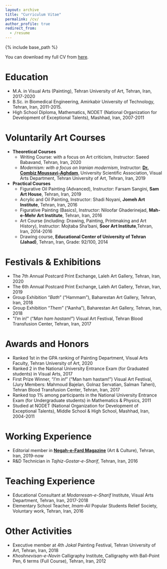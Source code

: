 ```yaml
---
layout: archive
title: "Curriculum Vitae"
permalink: /cv/
author_profile: true
redirect_from:
  - /resume
---
```


{% include base_path %}

You can download my full CV from [here](http://azadehbagheri72.github.io/files/cv-azadehbagheri.pdf).


Education
======
* M.A. in Visual Arts (Painting), Tehran University of Art, Tehran, Iran, 2017-2020
* B.Sc. in Biomedical Engineering, Amirkabir University of Technology, Tehran, Iran, 2011-2015.
* High School Diploma, Mathematics, NODET (National Organization for Development of Exceptional Talents), Mashhad, Iran, 2007-2011

Voluntarily Art Courses
======
* **Theoretical Courses**
  * Writing Course: with a focus on Art criticism, Instructor: Saeed Babavand, Tehran, Iran, 2020
  * _Modernism: with a focus on Iranian modernism_, Instructor: [**Dr. Combiz Moussavi-Aghdam**](https://www.art-histories.de/fellows/vita.html?tx_epxbase_epxbase\%5Bfellow\%5D=395&cHash=1d778a92320ec76303b27e0bb75527fc), University Scientific Association, Visual Arts Department, Tehran University of Art, Tehran, Iran, 2019
* **Practical Courses**
  * Figurative Oil Painting (Advanced), Instructor: Farsam Sangini, **Sam Art House**, Tehran, Iran, 2019
  * Acrylic and Oil Painting, Instructor: Shadi Noyani, **Jomeh Art Institute**, Tehran, Iran, 2016
  * Figurative Painting (Basics), Instructor: Niloofar Ghaderinejad, **Mah-e-Mehr Art Institute**, Tehran, Iran, 2016
  * Art Course (including: Drawing, Painting, Printmaking and Art History), Instructor: Mojtaba Sha’bani, **Soor Art Institute**,Tehran, Iran, 2014-2016
  * Drawing course, **Educational Center of University of Tehran (Jahad)**, Tehran, Iran, Grade: 92/100, 2014

Festivals & Exhibitions
======
* The 7th Annual Postcard Print Exchange, Laleh Art Gallery, Tehran, Iran, 2020
* The 6th Annual Postcard Print Exchange, Laleh Art Gallery, Tehran, Iran, 2019
* Group Exhibition “_Bath_” (“Hammam”), Baharestan Art Gallery, Tehran, Iran, 2018
* Group Exhibition “_Them_” (“Aanha”), Baharestan Art Gallery, Tehran, Iran, 2018
* "I’m in!" (“_Man ham hastam!_”) Visual Art Festival, Tehran Blood Transfusion Center, Tehran, Iran, 2017

Awards and Honors
======
* Ranked 1st in the GPA ranking of Painting Department, Visual Arts Faculty, Tehran University of Art, 2020
* Ranked 2 in the National University Entrance Exam (for Graduated students) in Visual Arts, 2017
* First Prize Winner, “_I’m in!_” (“Man ham hastam!”) Visual Art Festival, (Jury Members: Mahmoud Bajelan, Golnaz Servatian, Salman Taheri), Tehran Blood Transfusion Center, Tehran, Iran, 2017
* Ranked top 1% among participants in the National University Entrance Exam (for Undergraduate students) in Mathematics & Physics, 2011
* Studied at NODET (National Organization for Development of Exceptional Talents), Middle School & High School, Mashhad, Iran, 2004-2011

Working Experience
======
* Editorial member in  [**Negah-e-Fard Magazine**](http://fardmag.ir/) (Art \& Culture), Tehran, Iran, 2019-now
* R\&D Technician in _Tajhiz-Gostar-e-Sharif_, Tehran, Iran, 2016

Teaching Experience
======
* Educational Consultant at _Modarresan-e-Sharif_ Institute, Visual Arts Department, Tehran, Iran, 2017-2018
* Elementary School Teacher, _Imam-Ali_ Popular Students Relief Society, Voluntary work, Tehran, Iran, 2016

Other Activities
======
* Executive member at 4th _Jokal_ Painting Festival, Tehran University of Art, Tehran, Iran, 2018
* _Khoshnevisan-e-Novin_ Calligraphy Institute, Calligraphy with Ball-Point Pen, 6 terms (Full Course), Tehran, Iran, 2012


<!-- Work experience
======
* Summer 2015: Research Assistant
  * Github University
  * Duties included: Tagging issues
  * Supervisor: Professor Git

* Fall 2015: Research Assistant
  * Github University
  * Duties included: Merging pull requests
  * Supervisor: Professor Hub
  
Skills
======
* Skill 1
* Skill 2
  * Sub-skill 2.1
  * Sub-skill 2.2
  * Sub-skill 2.3
* Skill 3

Publications
======
  <ul>{% for post in site.publications %}
    {% include archive-single-cv.html %}
  {% endfor %}</ul>
  
Talks
======
  <ul>{% for post in site.talks %}
    {% include archive-single-talk-cv.html %}
  {% endfor %}</ul>
  
Teaching
======
  <ul>{% for post in site.teaching %}
    {% include archive-single-cv.html %}
  {% endfor %}</ul>
  
Service and leadership
======
* Currently signed in to 43 different slack teams -->
